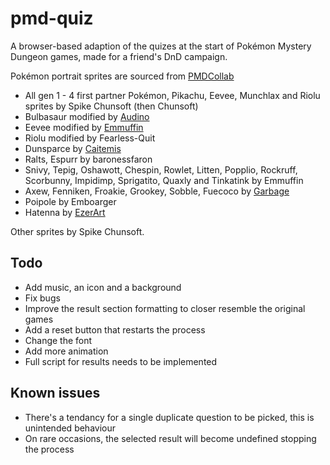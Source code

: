 # pmd-quiz
A browser-based adaption of the quizes at the start of Pokémon Mystery Dungeon games, made for a friend's DnD campaign.

Pokémon portrait sprites are sourced from [PMDCollab](https://sprites.pmdcollab.org/)

- All gen 1 - 4 first partner Pokémon, Pikachu, Eevee, Munchlax and Riolu sprites by Spike Chunsoft (then Chunsoft)
 - Bulbasaur modified by [Audino](https://github.com/audinowho)
 - Eevee modified by [Emmuffin](https://bsky.app/profile/emmuffin.bsky.social)
 - Riolu modified by Fearless-Quit
- Dunsparce by [Caitemis](https://caitemis-art.tumblr.com/)
- Ralts, Espurr by baronessfaron
- Snivy, Tepig, Oshawott, Chespin, Rowlet, Litten, Popplio, Rockruff, Scorbunny, Impidimp, Sprigatito, Quaxly and Tinkatink by Emmuffin
- Axew, Fenniken, Froakie, Grookey, Sobble, Fuecoco by [Garbage](https://x.com/Just_Tr4sh)
- Poipole by Emboarger
- Hatenna by [EzerArt](https://x.com/EzerArt_)

Other sprites by Spike Chunsoft.

## Todo

- Add music, an icon and a background
- Fix bugs
- Improve the result section formatting to closer resemble the original games
- Add a reset button that restarts the process
- Change the font
- Add more animation
- Full script for results needs to be implemented

## Known issues

- There's a tendancy for a single duplicate question to be picked, this is unintended behaviour
- On rare occasions, the selected result will become undefined stopping the process
